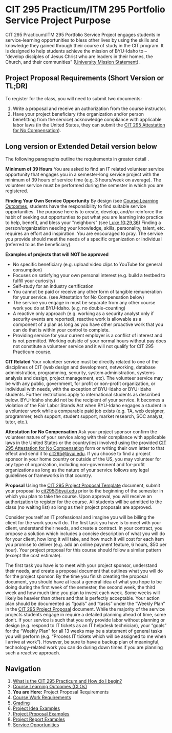 # CIT 295 Practicum/ITM 295 Portfolio Service Project Purpose
CIT 295 Practicum/ITM 295 Portfolio Service Project engages students in service-learning opportunities to bless other lives by
using the skills and knowledge they gained through their course of study in the CIT program. It
is designed to help students achieve the mission of BYU-Idaho to – “develop disciples of Jesus
Christ who are leaders in their homes, the Church, and their communities” ([University Mission
Statement](https://www.byui.edu/about/byu-idaho-mission-statement)).

## Project Proposal Requirements (Short Version or TL;DR)
To register for the class, you will need to submit two documents:
1. Write a proposal and receive an authorization from the course instructor. 
2. Have your project beneficiary (the organization and/or person benefitting from the service) acknowledge compliance with applicable labor laws (in the United States, they can submit the [CIT 295 Attestation for No Compensation](https://webmailbyui-my.sharepoint.com/:b:/g/personal/kwg6_byui_edu/EdtlZDQalHVEtLuMXKSjsKMBRb52AV-dW3KGRQ10s7R67Q?e=5vZjTt)).

## Long version or Extended Detail version below
The following paragraphs outline the requirements in greater detail .

**Minimum of 39 Hours** You are asked to find an IT related volunteer service opportunity that 
engages you in a semester-long service project with the minimum of 39 hours of service time 
(e.g. 3 hours/week on average). The volunteer service must be performed during the semester in 
which you are registered. 

**Finding Your Own Service Opportunity** By design (see [Course Learning Outcomes](https://cit295.github.io), 
students have the responsibility to find suitable service opportunities. The purpose here is to 
create, develop, and/or reinforce the habit of seeking out opportunties to put what you are learning
into practice to help, benefit, and bless your "neighbors" (see [Luke 10:29,36](https://www.churchofjesuschrist.org/study/scriptures/nt/luke/10?lang=eng&id=29,36#29))
Finding a person/organization needing your knowledge, skills, personality, talent, etc. requires 
an effort and inspiration. You are encouraged to pray. The service you provide should meet the 
needs of a specific organization or individual (referred to as the beneficiary). 

**Examples of projects that will NOT be approved** 
- No specific beneficiary (e.g. upload video clips to YouTube for general consumption)
- Focuses on satisfying your own personal interest (e.g. build a testbed to fulfill your curiosity) 
- Self-study for an industry certification
- You cannot be paid or receive any other form of tangible remuneration for your service. (see Attestation for No Compensation below)
- The service you engage in must be separate from any other course work you do at BYU-Idaho. (e.g. no double-counting)
- A reactive only approach (e.g. working as a security analyst only if security events are reported), 
reactive work is allowable as a component of a plan as long as you have other proactive work that you can do
that is within your control to complete.
- Providing service for your current employer is a conflict of interest and is not permitted. Working outside of your normal hours without pay does not constitute a volunteer service and it will not qualify for CIT 295 Practicum course.

**CIT Related** Your volunteer service must be directly related to one of the disciplines of CIT (web design and
development, networking, database administration, programming, security, system
administration, systems analysis and design, project management, etc).
The volunteer service may be with any public, government, for profit or non-profit organization,
or individual with needs, with the exception of BYU-Idaho or BYU-Idaho students. Further restrictions 
apply to international students as described below. BYU-Idaho should not be the recipient of your
service. It becomes a violation of the Fair Labor Stands Act when BYU-Idaho engages a student
in a volunteer work while a comparable paid job exists (e.g. TA, web designer, programmer,
tech support, student support, market research, SOC analyst, tutor, etc.).

**Attestation for No Compensation** Ask your project sponsor confirm the volunteer nature of 
your service along with their compliance with applicable laws in the United States or the 
country(ies) involved using the provided [CIT 295 Attestation for No Compensation](https://webmailbyui-my.sharepoint.com/:b:/g/personal/kwg6_byui_edu/EdtlZDQalHVEtLuMXKSjsKMBRb52AV-dW3KGRQ10s7R67Q?e=5vZjTt) form or writing
their own letter to that effect and send it to [cit295@byui.edu](mailto:cit295@byui.edu). If you choose to find a
project sponsor in your home country or outside of the US, you may volunteer for any type of
organization, including non-government and for-profit organizations as long as the nature of your
service follows any legal guidelines or frameworks in that country.

**Proposal** Using the [CIT 295 Project Proposal Template](
https://webmailbyui-my.sharepoint.com/:w:/g/personal/kwg6_byui_edu/EdPa8RcFIapCmV_dXcCBu_EBQg1gU6-3d7yImB2nKVfaAw)
document, submit your proposal to [cit295@byui.edu](mailto:cit295@byui.edu)
prior to the beginning of the semester in which you plan to take the course. Upon approval,
you will receive an authorization to register for the course. All students will be admitted to the
class (no waiting list) so long as their project proposals are approved.

Consider yourself an IT professional and imagine you will be billing the client for the work
you will do. The first task you have is to meet with your client, understand their needs,
and create a contract. In your contract, you propose a solution which includes a concise
description of what you will do for your client, how long it will take, and how much it will
cost for each item you promise to deliver (e.g. add an online payment feature, 6 hours,
$50 per hour). Your project proposal for this course should follow a similar pattern
(except the cost estimate). 

The first task you have is to meet with your project sponsor,
understand their needs, and create a proposal document that outlines what you will do
for the project sponsor. By the time you finish creating the proposal document, you
should have at least a general idea of what you hope to be doing during the first
week of the semester, the second week, the third week and how much time you plan to invest each week. 
Some weeks will likely be heavier than others and that is perfectly acceptable. Your action plan
should be documented as “goals” and “tasks” under the “Weekly Plan” in the [CIT 295
Project Proposal](https://webmailbyui-my.sharepoint.com/:w:/r/personal/kwg6_byui_edu/Documents/CIT%20295/CIT%20295%20Project%20Proposal%20Template.docx?d=w17f1dad3210542aa995fdd5dc081bbf1&csf=1&web=1&e=gmD9kn) document. While the majority of the service projects
students engage in require a detailed planning ahead of time, some don’t. If your service
is such that you only provide labor without planning or design (e.g. respond to IT tickets
as an IT helpdesk technician), your “goals” for the “Weekly Plan” for all 13 weeks may be
a statement of general tasks you will perform (e.g. “Process IT tickets which will be
assigned to me when I arrive at work”). However, be sure to have a backup plan of meaningful, 
technology-related work you can do during down times if you are planning such a reactive
approach.

## Navigation
1. [What is the CIT 295 Practicum and How do I begin?](https://cit295.github.io)
2. [Course Learning Outcomes (CLOs)](https://cit295.github.io/learning_outcomes)
3. **You are Here:** Project Proposal Requirements
4. [Course Work Requirements](https://cit295.github.io/course_work_requirements)
5. [Grading](https://cit295.github.io/grading)
6. [Project Idea Examples](https://cit295.github.io/project_ideas)
7. [Project Proposal Examples](https://cit295.github.io/proposal_examples)
8. [Project Report Examples](https://cit295.github.io/report_examples)
9. [Service Opportunities](https://cit295.github.io/service_opportunities)
